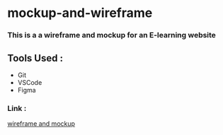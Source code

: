 # mockup-and-wireframe
### This is a a wireframe and mockup for an E-learning website
## Tools Used :
* Git
* VSCode
* Figma <br/>

### Link : <br/>
[wireframe and mockup](https://www.figma.com/file/4fX5oCOGU8sizPDsSuUU8I/Task2?t=ZCOo1WeADW6Cse49-6)
